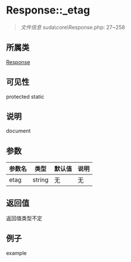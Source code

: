 # Response::_etag

> *文件信息* suda\core\Response.php: 27~258
## 所属类 

[Response](../Response.md)

## 可见性

  protected  static
## 说明

document

## 参数

| 参数名 | 类型 | 默认值 | 说明 |
|--------|-----|-------|-------|
| etag |  string | 无 | 无 |

## 返回值
返回值类型不定

## 例子

example